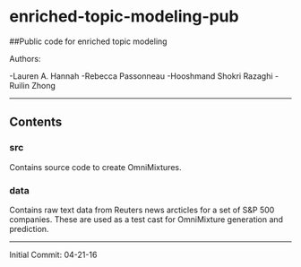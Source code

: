 enriched-topic-modeling-pub
===========================

##Public code for enriched topic modeling


Authors:

-Lauren A. Hannah
-Rebecca Passonneau
-Hooshmand Shokri Razaghi
-Ruilin Zhong

---------------------------------------

## Contents

### src

Contains source code to create OmniMixtures.

### data

Contains raw text data from Reuters news arcticles for a set of S&P 500 companies. These are used as a test cast for OmniMixture generation and prediction.

---------------------------------------

Initial Commit: 04-21-16
